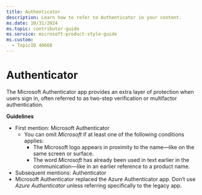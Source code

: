 ```yaml
---
title: Authenticator
description: Learn how to refer to Authenticator in your content.
ms.date: 10/31/2024
ms.topic: contributor-guide
ms.service: microsoft-product-style-guide
ms.custom:
  - TopicID 40668
---
```



# Authenticator

The Microsoft Authenticator app provides an extra layer of protection when users sign in, often referred to as two-step verification or multifactor authentication.

**Guidelines**

- First mention: Microsoft Authenticator
  - You can omit *Microsoft* if at least one of the following conditions applies:
    - The Microsoft logo appears in proximity to the name—like on the same screen or surface.
    - The word *Microsoft* has already been used in text earlier in the communication—like in an earlier reference to a product name.
- Subsequent mentions: Authenticator
- Microsoft Authenticator replaced the Azure Authenticator app. Don’t use *Azure Authenticator* unless referring specifically to the legacy app.

